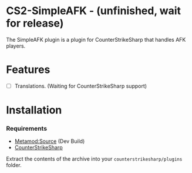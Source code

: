 # CS2-SimpleAFK - (unfinished, wait for release)
 The SimpleAFK plugin is a plugin for CounterStrikeSharp that handles AFK players. 

# Features
 - [ ] Translations. (Waiting for CounterStrikeSharp support)

# Installation

 ### Requirements

  - [Metamod:Source](https://www.sourcemm.net/downloads.php/?branch=master) (Dev Build)
  - [CounterStrikeSharp](https://github.com/roflmuffin/CounterStrikeSharp) 

  Extract the contents of the archive into your `counterstrikesharp/plugins` folder.
